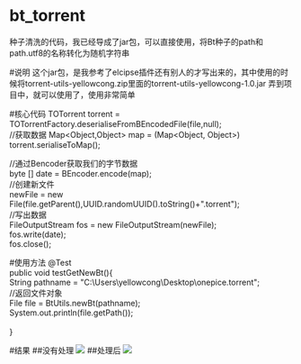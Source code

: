 # bt_torrent
种子清洗的代码，我已经导成了jar包，可以直接使用，将Bt种子的path和path.utf8的名称转化为随机字符串

#说明
这个jar包，是我参考了elcipse插件还有别人的才写出来的，其中使用的时候将torrent-utils-yellowcong.zip里面的torrent-utils-yellowcong-1.0.jar 弄到项目中，就可以使用了，使用非常简单

#核心代码
TOTorrent torrent = TOTorrentFactory.deserialiseFromBEncodedFile(file,null);<br/>
//获取数据
Map<Object,Object> map  = (Map<Object, Object>) torrent.serialiseToMap();<br/>
			
//通过Bencoder获取我们的字节数据<br/>
byte [] date  = BEncoder.encode(map);<br/>
//创建新文件<br/>
newFile = new File(file.getParent(),UUID.randomUUID().toString()+".torrent");<br/>
//写出数据<br/>
FileOutputStream fos = new FileOutputStream(newFile);<br/>
fos.write(date);<br/>
fos.close();<br/>
	        
	        
#使用方法
@Test<br/>
public void testGetNewBt(){<br/>
	String pathname = "C:\\Users\\yellowcong\\Desktop\\onepice.torrent";<br/>
	//返回文件对象<br/>
	File file = BtUtils.newBt(pathname);<br/>
	System.out.println(file.getPath());<br/>	
}<br/>

#结果
##没有处理
<img src="http://yellowcong.qiniudn.com/BT钱.png"/>
##处理后
<img src="http://yellowcong.qiniudn.com/BT清洗后的.png"/>
